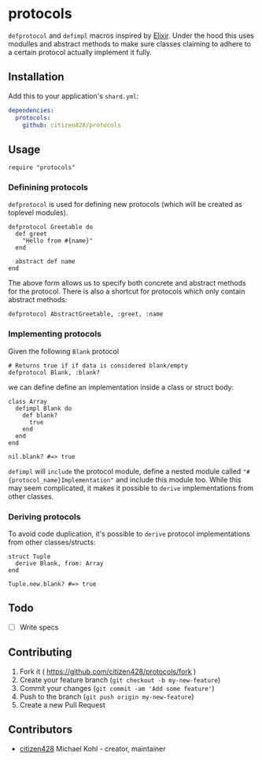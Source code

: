 # protocols

`defprotocol` and `defimpl` macros inspired by [Elixir](http://elixir-lang.org/getting-started/protocols.html).
Under the hood this uses modulles and abstract methods to make sure classes claiming to adhere to a certain protocol
actually implement it fully.

## Installation


Add this to your application's `shard.yml`:

```yaml
dependencies:
  protocols:
    github: citizen428/protocols
```

## Usage

```crystal
require "protocols"
```

### Definining protocols

`defprotocol` is used for defining new protocols (which will be created as toplevel modules).

```crystal
defprotocol Greetable do
  def greet
    "Hello from #{name}"
  end

  abstract def name
end
```

The above form allows us to specify both concrete and abstract methods for the protocol. There is
also a shortcut for protocols which only contain abstract methods:

```crystal
defprotocol AbstractGreetable, :greet, :name
```

### Implementing protocols

Given the following `Blank` protocol

```crystal
# Returns true if if data is considered blank/empty
defprotocol Blank, :blank?
```

we can define define an implementation inside a class or struct body:

```crystal
class Array
  defimpl Blank do
    def blank?
      true
    end
  end
end

nil.blank? #=> true
```

`defimpl` will `include` the protocol module, define a nested module called `"#{protocol_name}Implementation"`
and include this module too. While this may seem complicated, it makes it possible to `derive` implementations
from other classes.

### Deriving protocols

To avoid code duplication, it's possible to `derive` protocol implementations from other classes/structs:

```crystal
struct Tuple
  derive Blank, from: Array
end

Tuple.new.blank? #=> true
```

## Todo

* [ ] Write specs

## Contributing

1. Fork it ( https://github.com/citizen428/protocols/fork )
2. Create your feature branch (`git checkout -b my-new-feature`)
3. Commit your changes (`git commit -am 'Add some feature'`)
4. Push to the branch (`git push origin my-new-feature`)
5. Create a new Pull Request

## Contributors

- [citizen428](https://github.com/citizen428) Michael Kohl - creator, maintainer
